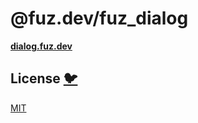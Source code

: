 # @fuz.dev/fuz_dialog

[**dialog.fuz.dev**](https://dialog.fuz.dev/)

## License [🐦](https://wikipedia.org/wiki/Free_and_open-source_software)

[MIT](LICENSE)
